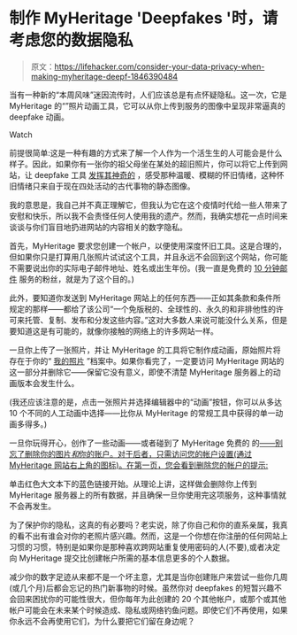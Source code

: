 # 制作 MyHeritage 'Deepfakes '时，请考虑您的数据隐私

> 原文：<https://lifehacker.com/consider-your-data-privacy-when-making-myheritage-deepf-1846390484>

当有一种新的“本周风味”迷因流传时，人们应该总是有点怀疑隐私。这一次，它是 MyHeritage 的“”照片动画工具，它可以从你上传到服务的图像中呈现非常逼真的 deepfake 动画。

Watch

前提很简单:这是一种有趣的方式来了解一个人作为一个活生生的人可能会是什么样子。因此，如果你有一张你的祖父母坐在某处的超旧照片，你可以将它上传到网站，让 deepfake 工具 [发挥其神奇的](https://www.reddit.com/r/boardgames/comments/lw2kqc/the_myheritage_face_animator_works_creepily_well/) ，感受那种温暖、模糊的怀旧情绪，这种怀旧情绪只来自于现在四处活动的古代事物的静态图像。

我的意思是，我自己并不真正理解它，但我认为它在这个疫情时代给一些人带来了安慰和快乐，所以我不会责怪任何人使用我的遗产。然而，我确实想花一点时间来谈谈与你们盲目地扔进网站的内容相关的数字隐私。

首先，MyHeritage 要求您创建一个帐户，以便使用深度怀旧工具。这是合理的，但如果你只是打算用几张照片试试这个工具，并且永远不会回到这个网站，你可能不需要说出你的实际电子邮件地址、姓名或出生年份。(我一直是免费的 [10 分钟邮件](mailto:hivagymayzblcazgrz@twzhhq.com) 服务的粉丝，就是为了这个目的。)

此外，要知道你发送到 MyHeritage 网站上的任何东西——正如其条款和条件所规定的那样——都给了该公司“一个免版税的、全球性的、永久的和非排他性的许可来托管、复制、发布和分发这些内容。”这对大多数人来说可能没什么关系，但是要知道这是有可能的，就像你接触的网络上的许多网站一样。

一旦你上传了一张照片，并让 MyHeritage 的工具将它制作成动画，原始照片将存在于你的“ [我的照片](https://www.myheritage.com/FP/genealogy-welcome.php) ”档案中。如果你看完了，一定要访问 MyHeritage 网站的这一部分并删除它——保留它没有意义，即使不清楚 MyHeritage 服务器上的动画版本会发生什么。

(我还应该注意的是，点击一张照片并选择编辑器中的“动画”按钮，你可以从多达 10 个不同的人工动画中选择——比你从 MyHeritage 的常规工具中获得的单一动画多得多。)

一旦你玩得开心，创作了一些动画——或者碰到了 MyHeritage 免费的 的[——别忘了删除你的图片*和*你的账户。对于后者，只需访问您的帐户设置(通过 MyHeritage 网站右上角的图标)。在第一页，您会看到删除您的帐户的提示:](https://blog.myheritage.com/2021/02/new-animate-the-faces-in-your-family-photos/)

单击红色大文本下的蓝色链接开始。从理论上讲，这样做会删除你上传到 MyHeritage 服务器上的所有数据，并且确保一旦你使用完这项服务，这种事情就不会再发生。

为了保护你的隐私，这真的有必要吗？老实说，除了你自己和你的直系亲属，我真的看不出有谁会对你的老照片感兴趣。然而，这是一个你想在你注册的任何网站上习惯的习惯，特别是如果你是那种喜欢跨网站重复使用密码的人(不要),或者决定向 MyHeritage 提交比创建帐户所需的基本信息更多的个人数据。

减少你的数字足迹从来都不是一个坏主意，尤其是当你创建账户来尝试一些你几周(或几个月)后都会忘记的热门新事物的时候。虽然你对 deepfakes 的短暂兴趣不会回来困扰你的可能性很大，但你每年为此创建的 20 个其他帐户，或那个或其他帐户可能会在未来某个时候造成、隐私或网络钓鱼问题。即使它们不再使用，如果你永远不会再使用它们，为什么要把它们留在身边呢？